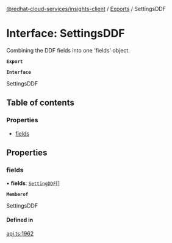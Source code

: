 [@redhat-cloud-services/insights-client](../README.md) / [Exports](../modules.md) / SettingsDDF

# Interface: SettingsDDF

Combining the DDF fields into one \'fields\' object.

**`Export`**

**`Interface`**

SettingsDDF

## Table of contents

### Properties

- [fields](SettingsDDF.md#fields)

## Properties

### fields

• **fields**: [`SettingDDF`](SettingDDF.md)[]

**`Memberof`**

SettingsDDF

#### Defined in

[api.ts:1962](https://github.com/RedHatInsights/javascript-clients/blob/master/packages/insights/api.ts#L1962)
